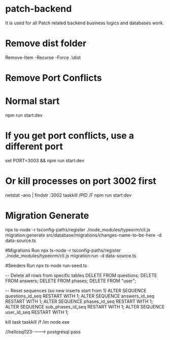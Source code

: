 # patch-backend
It is used for all Patch related backend business logics and databases work.

# Remove dist folder 
Remove-Item -Recurse -Force .\dist

# Remove Port Conflicts
# Normal start
npm run start:dev

# If you get port conflicts, use a different port
set PORT=3003 && npm run start:dev

# Or kill processes on port 3002 first
netstat -ano | findstr :3002
taskkill /PID <PID> /F
npm run start:dev

# Migration Generate
npx ts-node -r tsconfig-paths/register ./node_modules/typeorm/cli.js migration:generate src/database/migrations/changes-name-to-be-here -d data-source.ts

#Migrations Run
npx ts-node -r tsconfig-paths/register ./node_modules/typeorm/cli.js migration:run -d data-source.ts

#Seeders Run
npx ts-node run-seed.ts

-- Delete all rows from specific tables
DELETE FROM questions;
DELETE FROM answers;
DELETE FROM phases;
DELETE FROM "user";

-- Reset sequences (so new inserts start from 1)
ALTER SEQUENCE questions_id_seq RESTART WITH 1;
ALTER SEQUENCE answers_id_seq RESTART WITH 1;
ALTER SEQUENCE phases_id_seq RESTART WITH 1;
ALTER SEQUENCE sub_phases_id_seq RESTART WITH 1;
ALTER SEQUENCE user_id_seq RESTART WITH 1;

kill task
taskkill /f /im node.exe

//hellosql123----> postgresql pass